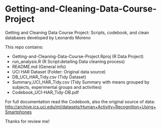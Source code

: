 # Getting-and-Cleaning-Data-Course-Project

Getting and Cleaning Data Course Project: Scripts, codebook, and  clean databases developed by Leonardo Moreno

This repo contains: 

* Getting-and-Cleaning-Data-Course-Project.Rproj (R Data Project)
* run_analysis.R (R Script:detailing Data cleaning process)
* README.md (General info)
* UCI HAR Dataset (Folder: Original data source)
* DB_UCI_HAR_Tidy.csv (Tidy Dataset)
* Summary_UCI_HAR_Tidy.csv (Tidy Summary with means grouped by subjects, experimental groups and activities)
* Codebook_UCI-HAR_Tidy-DB.pdf

For full documentation read the Codebook, also the original source of data: http://archive.ics.uci.edu/ml/datasets/Human+Activity+Recognition+Using+Smartphones

Thanks for review me!
